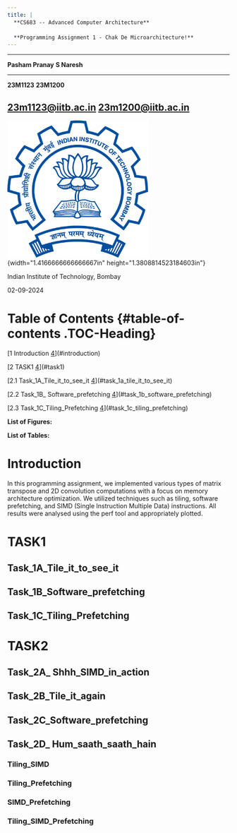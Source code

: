```yaml
---
title: |
  **CS683 -- Advanced Computer Architecture**

  **Programming Assignment 1 - Chak De Microarchitecture!**
---
```


  -----------------------------------------------------------------------
  **Pasham Pranay**                   **S Naresh**
  ----------------------------------- -----------------------------------
  **23M1123**                         **23M1200**

  23m1123@iitb.ac.in                  23m1200@iitb.ac.in
  -----------------------------------------------------------------------

![](./image1.png){width="1.4166666666666667in"
height="1.3808814523184603in"}

Indian Institute of Technology, Bombay

02-09-2024

# Table of Contents {#table-of-contents .TOC-Heading}

[1 Introduction [4](#introduction)](#introduction)

[2 TASK1 [4](#task1)](#task1)

[2.1 Task_1A_Tile_it_to_see_it
[4](#task_1a_tile_it_to_see_it)](#task_1a_tile_it_to_see_it)

[2.2 Task_1B\_ Software_prefetching
[4](#task_1b_software_prefetching)](#task_1b_software_prefetching)

[2.3 Task_1C_Tiling_Prefetching
[4](#task_1c_tiling_prefetching)](#task_1c_tiling_prefetching)

**List of Figures:**

**List of Tables:**

# Introduction

In this programming assignment, we implemented various types of matrix
transpose and 2D convolution computations with a focus on memory
architecture optimization. We utilized techniques such as tiling,
software prefetching, and SIMD (Single Instruction Multiple Data)
instructions. All results were analysed using the perf tool and
appropriately plotted.

# TASK1

## Task_1A_Tile_it_to_see_it

## Task_1B_Software_prefetching

## Task_1C_Tiling_Prefetching

# TASK2

## Task_2A\_ Shhh_SIMD_in_action

## Task_2B_Tile_it_again

## Task_2C_Software_prefetching

## Task_2D\_ Hum_saath_saath_hain

### Tiling_SIMD

### Tiling_Prefetching

### SIMD_Prefetching

### Tiling_SIMD_Prefetching
